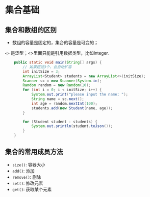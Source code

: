 # 集合基础

## 集合和数组的区别

+ 数组的容量是固定的，集合的容量是可变的；

`<>` 是泛型；<>里面只能是引用数据类型，比如Integer. 
```java
    public static void main(String[] args) {
        // 如果超过3个，会自动扩容
        int initSize = 3;
        ArrayList<Student> students = new ArrayList<>(initSize);
        Scanner sc = new Scanner(System.in);
        Random random = new Random(10);
        for (int i = 0; i < initSize; i++) {
            System.out.print("please input the name: ");
            String name = sc.next();
            int age = random.nextInt(100);
            students.add(new Student(name, age));
        }

        for (Student student : students) {
            System.out.println(student.toJson());
        }
    }
```

## 集合的常用成员方法 

+ `size()`:  容器大小
+ `add()`:   添加
+ `remove()`: 删除
+ `set()`: 修改元素 
+ `get()`: 获取某个元素 
